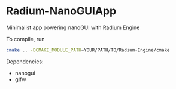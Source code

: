 # Radium-NanoGUIApp
Minimalist app powering nanoGUI with Radium Engine

To compile, run
```bash
cmake .. -DCMAKE_MODULE_PATH=YOUR/PATH/TO/Radium-Engine/cmake
```

Dependencies:
* nanogui
* glfw

